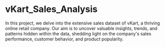 # vKart_Sales_Analysis
In this project, we delve into the extensive sales dataset of vKart, a thriving online retail company. Our aim is to uncover valuable insights, trends, and patterns hidden within the data, shedding light on the company's sales performance, customer behavior, and product popularity.
